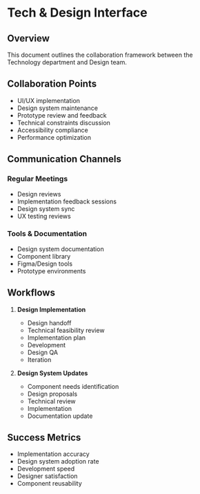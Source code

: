 # Tech & Design Interface

## Overview
This document outlines the collaboration framework between the Technology department and Design team.

## Collaboration Points
- UI/UX implementation
- Design system maintenance
- Prototype review and feedback
- Technical constraints discussion
- Accessibility compliance
- Performance optimization

## Communication Channels
### Regular Meetings
- Design reviews
- Implementation feedback sessions
- Design system sync
- UX testing reviews

### Tools & Documentation
- Design system documentation
- Component library
- Figma/Design tools
- Prototype environments

## Workflows
1. **Design Implementation**
   - Design handoff
   - Technical feasibility review
   - Implementation plan
   - Development
   - Design QA
   - Iteration

2. **Design System Updates**
   - Component needs identification
   - Design proposals
   - Technical review
   - Implementation
   - Documentation update

## Success Metrics
- Implementation accuracy
- Design system adoption rate
- Development speed
- Designer satisfaction
- Component reusability
